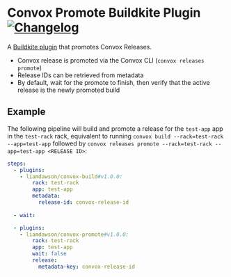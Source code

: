 # Convox Promote Buildkite Plugin [![Changelog](https://img.shields.io/badge/-Changelog-blue)](./CHANGELOG.md)

A [Buildkite plugin](https://buildkite.com/docs/agent/v3/plugins) that promotes Convox Releases.

- Convox release is promoted via the Convox CLI (`convox releases promote`)
- Release IDs can be retrieved from metadata
- By default, wait for the promote to finish, then verify that the active release is the newly promoted build

## Example

The following pipeline will build and promote a release for the `test-app` app in the `test-rack` rack, equivalent to running `convox build --rack=test-rack --app=test-app` followed by `convox releases promote --rack=test-rack --app=test-app <RELEASE ID>`:

```yaml
steps:
  - plugins:
    - liamdawson/convox-build#v1.0.0:
        rack: test-rack
        app: test-app
        metadata:
          release-id: convox-release-id
  
  - wait:

  - plugins:
    - liamdawson/convox-promote#v1.0.0:
        rack: test-rack
        app: test-app
        wait: false
        release:
          metadata-key: convox-release-id
```
